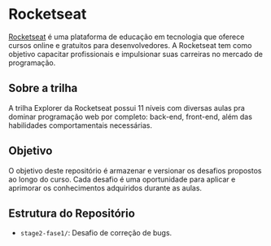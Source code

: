 # Rocketseat

[Rocketseat](https://rocketseat.com.br/) é uma plataforma de educação em tecnologia que oferece cursos online e gratuitos para desenvolvedores. A Rocketseat tem como objetivo capacitar profissionais e impulsionar suas carreiras no mercado de programação.

## Sobre a trilha

A trilha Explorer da Rocketseat possui 11 níveis com diversas aulas pra dominar programação web por completo: back-end, front-end, além das habilidades comportamentais necessárias.

## Objetivo

O objetivo deste repositório é armazenar e versionar os desafios propostos ao longo do curso. Cada desafio é uma oportunidade para aplicar e aprimorar os conhecimentos adquiridos durante as aulas.

## Estrutura do Repositório

- `stage2-fase1/`: Desafio de correção de bugs.

